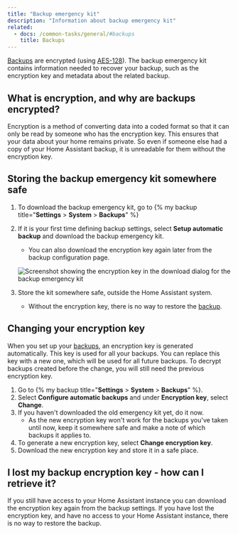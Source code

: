 ```yaml
---
title: "Backup emergency kit"
description: "Information about backup emergency kit"
related:
  - docs: /common-tasks/general/#backups
    title: Backups
---
```


[Backups](/common-tasks/general/#backups) are encrypted (using [AES-128](https://en.wikipedia.org/wiki/Advanced_Encryption_Standard)). The backup emergency kit contains information needed to recover your backup, such as the encryption key and metadata about the related backup.

## What is encryption, and why are backups encrypted?

Encryption is a method of converting data into a coded format so that it can only be read by someone who has the encryption key. This ensures that your data about your home remains private. So even if someone else had a copy of your Home Assistant backup, it is unreadable for them without the encryption key.

## Storing the backup emergency kit somewhere safe

1. To download the backup emergency kit, go to {% my backup title="**Settings** > **System** > **Backups**" %}
2. If it is your first time defining backup settings, select **Setup automatic backup** and download the backup emergency kit.
   - You can also download the encryption key again later from the backup configuration page.

    ![Screenshot showing the encryption key in the download dialog for the backup emergency kit](/images/more-info/backup_emergency_kit_01.png)

3. Store the kit somewhere safe, outside the Home Assistant system.
   - Without the encryption key, there is no way to restore the [backup](/common-tasks/general/#backups).

## Changing your encryption key

When you set up your [backups](/common-tasks/general/#backups), an encryption key is generated automatically. This key is used for all your backups. You can replace this key with a new one, which will be used for all future backups. To decrypt backups created before the change, you will still need the previous encryption key.

1. Go to {% my backup title="**Settings** > **System** > **Backups**" %}.
2. Select **Configure automatic backups** and under **Encryption key**, select **Change**.
3. If you haven't downloaded the old emergency kit yet, do it now.
   - As the new encryption key won't work for the backups you've taken until now, keep it somewhere safe and make a note of which backups it applies to.
4. To generate a new encryption key, select **Change encryption key**.
5. Download the new encryption key and store it in a safe place.

## I lost my backup encryption key - how can I retrieve it?

If you still have access to your Home Assistant instance you can download the encryption key again from the backup settings. If you have lost the encryption key, and have no access to your Home Assistant instance, there is no way to restore the backup.
